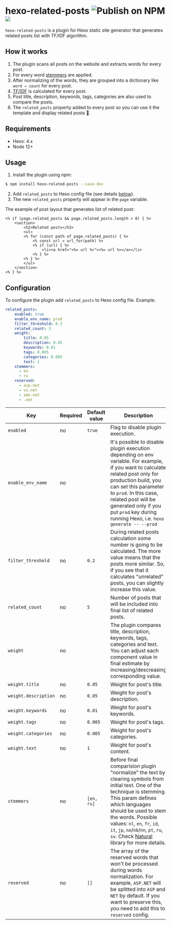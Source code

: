 # hexo-related-posts ![Publish on NPM](https://github.com/sergeyzwezdin/hexo-related-posts/workflows/Publish%20on%20NPM/badge.svg) ![](https://img.shields.io/npm/v/hexo-related-posts)

`hexo-related-posts` is a plugin for Hexo static site generator that generates related posts list with TF/IDF algorithm.

## How it works

1. The plugin scans all posts on the website and extracts words for every post.
2. For every word [stemmers](https://github.com/NaturalNode/natural#stemmers) are applied.
3. After normalizing of the words, they are grouped into a dictionary like `word → count` for every post.
4. [TF/IDF](https://en.wikipedia.org/wiki/Tf%E2%80%93idf) is calculated for every post.
5. Post title, description, keywords, tags, categories are also used to compare the posts.
6. The `related_posts` property added to every post so you can use it the template and display related posts 🎉.

## Requirements
- Hexo: 4.x
- Node 12+

## Usage

1. Install the plugin using npm:
```bash
$ npm install hexo-related-posts --save-dev
```
2. Add `related_posts` to Hexo config file (see details [below](#Configuration)).
3. The new `related_posts` property will appear in the `page` variable.

The example of post layout that generates list of related post:

```ejs
<% if (page.related_posts && page.related_posts.length > 0) { %>
    <section>
        <h2>Related posts</h2>
        <ul>
        <% for (const path of page.related_posts) { %>
            <% const url = url_for(path) %>
            <% if (url) { %>
                <li><a href="<%= url %>"><%= url %></a></li>
            <% } %>
        <% } %>
        </ul>
    </section>
<% } %>
```

## Configuration

To configure the plugin add `related_posts` to Hexo config file. Example:

```yaml
related_posts:
    enabled: true
    enable_env_name: prod
    filter_threshold: 0.3
    related_count: 3
    weight:
        title: 0.05
        description: 0.05
        keywords: 0.01
        tags: 0.005
        categories: 0.005
        text: 1
    stemmers:
      - en
      - ru
    reserved:
      - asp.net
      - vs.net
      - ado.net
      - .net
```

| Key | Required | Default value | Description |
| --- | --- | --- | --- |
| `enabled` | no | `true` | Flag to disable plugin execution. |
| `enable_env_name` | no | | It's possible to disable plugin execution depending on env variable. For example, if you want to calculate related post only for production build, you can set this parameter to `prod`. In this case, related post will be generated only if you put `prod` key during running Hexo, i.e. `hexo generate -- --prod` |
| `filter_threshold` | no | `0.2` | During related posts calculation some number is going to be calculated. The more value means that the posts more similar. So, if you see that it calculates "unrelated" posts, you can slightly increase this value. |
| `related_count` | no | `5` | Number of posts that will be included into final list of related posts. |
| `weight` | no | | The plugin compares title, description, keywords, tags, categories and text. You can adjust each component value in final estimate by increasing/descreasing corresponding value. |
| `weight.title` | no | `0.05` | Weight for post's title. |
| `weight.description` | no | `0.05` | Weight for post's description. |
| `weight.keywords` | no | `0.01` | Weight for post's keywords. |
| `weight.tags` | no | `0.005` | Weight for post's tags. |
| `weight.categories` | no | `0.005` | Weight for post's categories. |
| `weight.text` | no | `1` | Weight for post's content. |
| `stemmers` | no | `[en, ru]` | Before final comparision plugin "normailze" the text by clearing symbols from initial text. One of the technique is stemming. This param defines which languages should be used to stem the words. Possible values: `nl`, `en`, `fr`, `id`, `it`, `jp`, `no`/`nb`/`nn`, `pt`, `ru`, `sv`. Check [Natural](https://github.com/NaturalNode/natural#stemmers) library for more details. |
| `reserved` | no | `[]` | The array of the reserved words that won't be processed during words normalization. For example, `ASP.NET` will be splitted into `ASP` and `NET` by default. If you want to preserve this, you need to add this to `reserved` config. |
